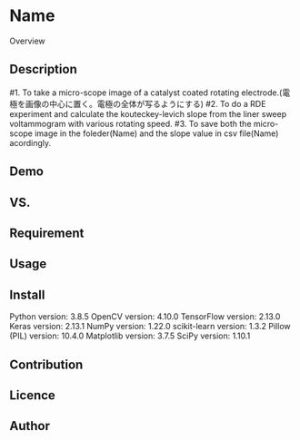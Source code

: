 Name
====

Overview

## Description
#1. To take a micro-scope image of a catalyst coated rotating electrode.(電極を画像の中心に置く。電極の全体が写るようにする)
#2. To do a RDE experiment and calculate the kouteckey-levich slope from the liner sweep voltammogram with various rotating speed.
#3. To save both the micro-scope image in the foleder(Name) and the slope value in csv file(Name) acordingly.

## Demo

## VS. 

## Requirement

## Usage

## Install
Python version: 3.8.5 
OpenCV version: 4.10.0
TensorFlow version: 2.13.0
Keras version: 2.13.1
NumPy version: 1.22.0
scikit-learn version: 1.3.2
Pillow (PIL) version: 10.4.0
Matplotlib version: 3.7.5
SciPy version: 1.10.1

## Contribution

## Licence


## Author


